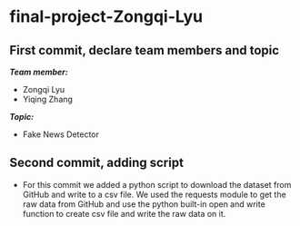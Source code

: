 ﻿# final-project-Zongqi-Lyu
## First commit, declare team members and topic
***Team member:***  
- Zongqi Lyu  
- Yiqing Zhang  
  
***Topic:***  
- Fake News Detector  
## Second commit, adding script  
- For this commit we added a python script to download the dataset from GitHub and write to a csv file.
We used the requests module to get the raw data from GitHub and use the python built-in open and write
function to create csv file and write the raw data on it.